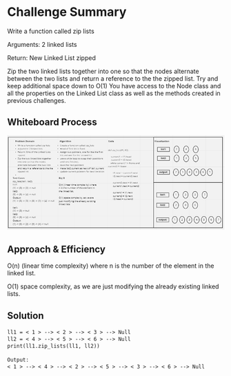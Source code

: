 # Challenge Summary
<!-- Description of the challenge -->
Write a function called zip lists

Arguments: 2 linked lists

Return: New Linked List zipped 

Zip the two linked lists together into one so that the nodes alternate between the two lists and return a reference to the the zipped list.
Try and keep additional space down to O(1)
You have access to the Node class and all the properties on the Linked List class as well as the methods created in previous challenges.
## Whiteboard Process
<!-- Embedded whiteboard image -->

![linked-list-zip](assets/linked_list_zip.PNG)

## Approach & Efficiency
<!-- What approach did you take? Why? What is the Big O space/time for this approach? -->
O(n) (linear time complexity) where n is the number of the element in the linked list.

O(1) space complexity, as we are just modifying the already existing linked lists.

## Solution
<!-- Show how to run your code, and examples of it in action -->

```
ll1 = < 1 > --> < 2 > --> < 3 > --> Null
ll2 = < 4 > --> < 5 > --> < 6 > --> Null
print(ll1.zip_lists(ll1, ll2))

Output:
< 1 > --> < 4 > --> < 2 > --> < 5 > --> < 3 > --> < 6 > --> Null
```